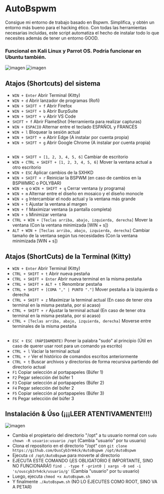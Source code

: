 # AutoBspwm
Consigue mi entorno de trabajo basado en Bspwm. Simplifica, y obtén un entorno más bueno para el hacking ético. Con todas las herramientas necesarias incluidas, este script automatiza el hecho de instalar todo lo que necesites además de tener un entorno GOOD.

### Funcional en Kali Linux y Parrot OS. Podría funcionar en Ubuntu también.

![imagen](https://github.com/OusCyb3rH4ck/AutoBspwm/assets/158448818/986bff1f-7231-4254-8fe9-da5a06cabc4f)
![imagen](https://github.com/OusCyb3rH4ck/AutoBspwm/assets/158448818/d108c5f8-4b8e-4d89-bb20-a43748c95e01)


## Atajos (Shortcuts) del sistema
- `WIN + Enter` Abrir Terminal (Kitty)
- `WIN + d` Abrir lanzador de programas (Rofi)
- `WIN + SHIFT + f` Abrir Firefox
- `WIN + SHIFT + b` Abrir BurpSuite
- `WIN + SHIFT + v` Abrir VS Code
- `SHIFT + f` Abrir FlameShot (Herramienta para realizar capturas)
- `WIN + ESPACIO` Alternar entre el teclado ESPAÑOL y FRANCÉS
- `WIN + l` Bloquear la sesión actual
- `WIN + SHIFT + e` Abrir Edge (A instalar por cuenta propia)
- `WIN + SHIFT + g` Abrir Google Chrome (A instalar por cuenta propia)
## 
- `WIN + SHIFT + [1, 2, 3, 4, 5, 6]` Cambiar de escritorio
- `WIN + CTRL + SHIFT + [1, 2, 3, 4, 5, 6]` Mover la ventana actual a otro escritorio
- `WIN + ESC` Aplicar cambios de la SXHKD
- `WIN + SHIFT + r` Reiniciar la BSPWM (en caso de cambios en la BSPWMRC o POLYBAR)
- `WIN + q` o `WIN + SHIFT + q` Cerrar ventana (y programa)
- `WIN + m` Alternar entre el diseño en mosaico y el diseño monocle
- `WIN + g` Intercambiar el nodo actual y la ventana más grande
- `WIN + t` Ajustar la ventana al margen
- `WIN + f` Maximizar ventana (a pantalla completa)
- `WIN + s` Minimizar ventana
- `CTRL + WIN + [Teclas arriba, abajo, izquierda, derecha]` Mover la ventana (Con la ventana minimizada [WIN + s])
- `ALT + WIN + [Teclas arriba, abajo, izquierda, derecha]` Cambiar tamaño de la ventana según tus necesidades (Con la ventana minimizada [WIN + s])

## Atajos (ShortCuts) de la Terminal (Kitty)
- `WIN + Enter` Abrir Terminal (Kitty)
- `CTRL + SHIFT + t` Abrir nueva pestaña
- `CTRL + SHIFT + Enter` Abrir nueva terminal en la misma pestaña
- `CTRL + SHIFT + ALT + t` Renombrar pestaña
- `CTRL + SHIFT + [COMA "," | PUNTO "."]` Mover pestaña a la izquierda o derecha
- `CTRL + SHIFT + z` Maximizar la terminal actual (En caso de tener otra terminal en la misma pestaña, por si acaso)
- `CTRL + SHIFT + r` Ajustar la terminal actual (En caso de tener otra terminal en la misma pestaña, por si acaso)
- `CTRL + [Teclas arriba, abajo, izquierda, derecha]` Moverse entre terminales de la misma pestaña
## 
- `ESC + ESC (RÁPIDAMENTE)` Poner la palabra "sudo" al principio (Útil en caso de querer usar root para un comando ya escrito)
- `CTRL + l` Vaciar la terminal actual
- `CTRL + r` Ver el histórico de comandos escritos anteriormente
- `CTRL + t` Buscar archivos y directorios de forma recursiva partiendo del directorio actual
- `F1` Copiar selección al portapapeles (Búfer 1)
- `F2` Pegar selección del búfer 1
- `F3` Copiar selección al portapapeles (Búfer 2)
- `F4` Pegar selección del búfer 2
- `F5` Copiar selección al portapapeles (Búfer 3)
- `F6` Pegar selección del búfer 3

## Instalación & Úso (¡¡¡LEER ATENTIVAMENTE!!!)
![imagen](https://github.com/OusCyb3rH4ck/AutoBspwm/assets/158448818/4d414986-e6ef-46dd-b81a-7b282430bff9)

- Cambia el propietario del directorio "/opt" a tu usuario normal con `sudo chown -R usuario:usuario /opt` (Cambia "usuario" por tu usuario)
- Clona el repositorio en el directorio "/opt" con `git clone https://github.com/OusCyb3rH4ck/AutoBspwm /opt/AutoBspwm`
- Ejecuta `cd /opt/AutoBspwm` para moverte al directorio
- EJECUTA ESTE COMANDO (¡ES OBLIGATORIO E IMPORTANTE, SINO NO FUNCIONARÁ!) `find . -type f -print0 | xargs -0 sed -i 's/ouscyb3rh4ck/usuario/g'` (Cambia "usuario" por tu usuario)
- Luego, ejecuta `chmod +x AutoBspwm.sh`
- Y finalmente `./AutoBspwm.sh` (NO LO EJECUTES COMO ROOT, SINO VA A PETAR)
